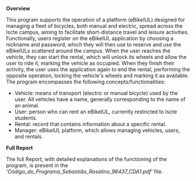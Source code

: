 **Overview**

This program supports the operation of a platform (eBikeIUL) designed for managing a fleet of bicycles, both manual and electric, spread across the Iscte campus, aiming to facilitate short-distance travel and leisure activities. Functionally, users register on the eBikeIUL application by choosing a nickname and password, which they will then use to reserve and use the eBikeIULs scattered around the campus. When the user reaches the vehicle, they can start the rental, which will unlock its wheels and allow the user to ride it, marking the vehicle as occupied. When they finish their activity, the user uses the application again to end the rental, performing the opposite operation, locking the vehicle's wheels and marking it as available. The program encompasses the following concepts/functionalities:

* Vehicle: means of transport (electric or manual bicycle) used by the user. All vehicles have a name, generally corresponding to the name of an animal.
* User: person who can rent an eBikeIUL, currently restricted to Iscte students.
* Rental: record that contains information about a specific rental.
* Manager: eBikeIUL platform, which allows managing vehicles, users, and rentals.


**Full Report**

The full Report, with detailed explanations of the functioning of the program, is present in the *'Código_do_Programa_Sebastião_Rosalino_98437_CDA1.pdf'* file.
